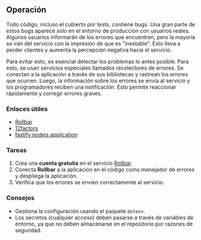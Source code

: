 ## Operación

Todo código, incluso el cubierto por tests, contiene bugs. Una gran parte de estos bugs aparece solo en el entorno de producción con usuarios reales. Algunos usuarios informarán de los errores que encuentren, pero la mayoría se irán del servicio con la impresión de que es "inestable". Esto lleva a perder clientes y aumenta la percepción negativa hacia el servicio.

Para evitar esto, es esencial detectar los problemas lo antes posible. Para esto, se usan servicios especiales llamados recolectores de errores. Se conectan a la aplicación a través de sus bibliotecas y rastrean los errores que ocurren. Luego, la información sobre los errores se envía al servicio y los programadores reciben una notificación. Esto permite reaccionar rápidamente y corregir errores graves.


### Enlaces útiles

* [Rollbar](https://rollbar.com/)
* [12factors](https://12factor.net/)
* [fastify nodejs application](https://github.com/hexlet-boilerplates/fastify-nodejs-application)


### Tareas

1. Crea una **cuenta gratuita** en el servicio [Rollbar](https://rollbar.com/).
2. Conecta **Rollbar** a la aplicación en el código como manejador de errores y despliega la aplicación. 
3. Verifica que los errores se envíen correctamente al servicio.



### Consejos

- Gestiona la configuración usando el paquete `dotenv`.
- Los secretos (cualquier acceso) deben pasarse a través de variables de entorno, ya que no deben almacenarse en el repositorio por razones de seguridad.

